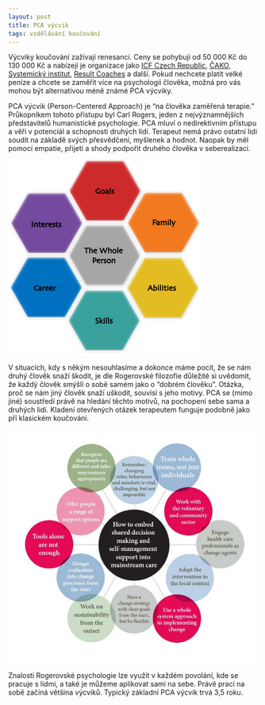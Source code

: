 ```yaml
---
layout: post
title: PCA výcvik
tags: vzdělávání koučování
---
```


Výcviky koučování zažívají renesanci. Ceny se pohybují od 50 000 Kč do 130 000 Kč a
nabízejí je organizace jako
[ICF Czech Republic](https://www.coachfederation.cz/cz/certifikace.html),
[ČAKO](http://www.cako.cz/cs/vyber-kouce/akreditovane-vycviky/),
[Systemický institut](http://www.systemicky-institut.cz/cs/vycvik-koucovani-2/),
[Result Coaches](http://www.resultscoaches.cz/studijni-programy) a další.
Pokud nechcete platit velké peníze a chcete se zaměřit více na psychologii člověka,
možná pro vás mohou být alternativou méně známé PCA výcviky.

PCA výcvik (Person-Centered Approach) je “na člověka zaměřená terapie.”
Průkopníkem tohoto přístupu byl Carl Rogers, jeden z nejvýznamnějších představitelů
humanistické psychologie. PCA mluví o nedirektivním přístupu a věří v potenciál a schopnosti druhých lidí.
Terapeut nemá právo ostatní lidi soudit na základě svých přesvědčení, myšlenek a hodnot.
Naopak by měl pomocí empatie, přijetí a shody podpořit druhého člověka v seberealizaci. 

![PCA výcvik](/assets/pca.png)

V situacích, kdy s někým nesouhlasíme a dokonce máme pocit, že se nám druhý člověk snaží škodit,
je dle Rogerovské filozofie důležité si uvědomit, že každý člověk smýšlí o sobě samém jako o “dobrém člověku”.
Otázka, proč se nám jiný člověk snaží uškodit, souvisí
s jeho motivy. PCA se (mimo jiné) soustředí právě na hledání těchto motivů, na pochopení sebe sama a druhých lidí.
Kladení otevřených otázek terapeutem funguje podobně jako při klasickém koučování.

![PCA v praxi](/assets/pca-practice.jpg)

Znalosti Rogerovské psychologie lze využít v každém povolání, kde se pracuje s lidmi, a také je můžeme
aplikovat sami na sebe. Právě prací na sobě začíná většina výcviků. Typický základní PCA výcvik trvá 3,5 roku.
